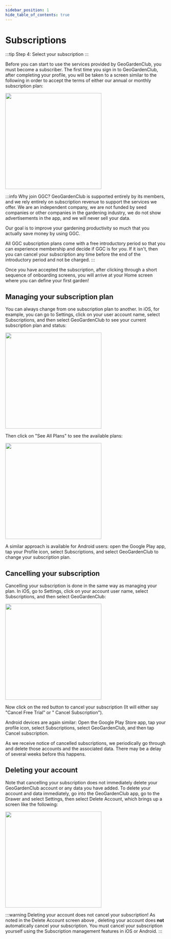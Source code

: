 ```yaml
---
sidebar_position: 1
hide_table_of_contents: true
---
```


# Subscriptions

:::tip Step 4: Select your subscription
:::

Before you can start to use the services provided by GeoGardenClub, you must become a subscriber.  The first time you sign in to GeoGardenClub, after completing your profile, you will be taken to a screen similar to the following in order to accept the terms of either our annual or monthly subscription plan: 

<img width="300" src="/img/user-guide/subscription.png"/>

:::info Why join GGC?
GeoGardenClub is supported entirely by its members, and we rely entirely on subscription revenue to support the services we offer. We are an independent company, we are not funded by seed companies or other companies in the gardening industry, we do not show advertisements in the app, and we will never sell your data. 

Our goal is to improve your gardening productivity so much that you actually save money by using GGC.

All GGC subscription plans come with a free introductory period so that you can experience membership and decide if GGC is for you. If it isn't, then you can cancel your subscription any time before the end of the introductory period and not be charged.
:::

Once you have accepted the subscription, after clicking through a short sequence of onboarding screens, you will arrive at your Home screen where you can define your first garden!

## Managing your subscription plan

You can always change from one subscription plan to another. In iOS, for example, you can go to Settings, click on your user account name,  select Subscriptions, and then select GeoGardenClub to see your current subscription plan and status: 

<img width="300" src="/img/user-guide/subscription-current.jpeg"/>

Then click on "See All Plans" to see the available plans:

<img width="300" src="/img/user-guide/subscription-available-plans.jpeg"/>

A similar approach is available for Android users: open the Google Play app, tap your Profile icon, select Subscriptions, and select GeoGardenClub to change your subscription plan. 

## Cancelling your subscription

Cancelling your subscription is done in the same way as managing your plan. In iOS, go to Settings, click on your account user name, select Subscriptions, and then select GeoGardenClub:

<img width="300" src="/img/user-guide/subscription-current.jpeg"/>

Now click on the red button to cancel your subscription (It will either say "Cancel Free Trial" or " Cancel Subscription"). 

Android devices are again similar: Open the Google Play Store app, tap your profile icon, select Subscriptions, select GeoGardenClub, and then tap Cancel subscription.

As we receive notice of cancelled subscriptions, we periodically go through and delete those accounts and the associated data. There may be a delay of several weeks before this happens. 

## Deleting your account

Note that cancelling your subscription does not immediately delete your GeoGardenClub account or any data you have added.  To delete your account and data immediately, go into the GeoGardenClub app, go to the Drawer and select Settings, then select Delete Account, which brings up a screen like the following:

<img width="300" src="/img/user-guide/delete-account.png"/>

:::warning Deleting your account does not cancel your subscription!
As noted in the Delete Account screen above , deleting your account does **not** automatically cancel your subscription. You must cancel your subscription yourself using the Subscription management features in iOS or Android.
:::




